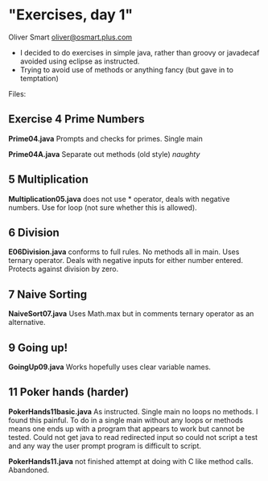 "Exercises, day 1"
==================

Oliver Smart oliver@osmart.plus.com

* I decided to do exercises in simple java, rather than groovy or javadecaf
  avoided using eclipse as instructed.
* Trying to avoid use of methods or anything fancy (but gave in to temptation)

Files:
## Exercise 4 Prime Numbers 

**Prime04.java** Prompts and checks for primes. Single main

**Prime04A.java** Separate out methods (old style) *naughty* 


## 5 Multiplication

**Multiplication05.java** does not use * operator, deals with negative numbers. 
Use for loop (not sure whether this is allowed).

## 6 Division
**E06Division.java** conforms to full rules. No methods all in main. 
Uses ternary operator. Deals with negative inputs for either number entered.
Protects against division by zero.

## 7 Naive Sorting

**NaiveSort07.java** Uses Math.max but in comments ternary operator as an alternative.

## 9 Going up!

**GoingUp09.java** Works hopefully uses clear variable names.

## 11 Poker hands (harder)

**PokerHands11basic.java** As instructed. Single main no loops no methods.
 I found this painful. To do in a single main without any loops or methods means one
ends up with a program that appears to work but cannot be tested. Could not get
java to read redirected input so could not script a test and any way the
user prompt program is difficult to script.  

**PokerHands11.java** not finished attempt at doing with C like method calls. Abandoned.

